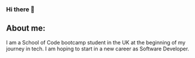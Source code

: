 ### Hi there 👋


<h2>About me:</h2>
I am a School of Code bootcamp student in the UK at the beginning of my journey in tech. I am hoping to start in a new career as Software Developer.



